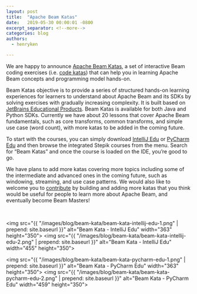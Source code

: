 ```yaml
---
layout: post
title:  "Apache Beam Katas"
date:   2019-05-30 00:00:01 -0800
excerpt_separator: <!--more-->
categories: blog
authors:
  - henryken

---
```

<!--
Licensed under the Apache License, Version 2.0 (the "License");
you may not use this file except in compliance with the License.
You may obtain a copy of the License at

http://www.apache.org/licenses/LICENSE-2.0

Unless required by applicable law or agreed to in writing, software
distributed under the License is distributed on an "AS IS" BASIS,
WITHOUT WARRANTIES OR CONDITIONS OF ANY KIND, either express or implied.
See the License for the specific language governing permissions and
limitations under the License.
-->


We are happy to announce 
[Apache Beam Katas](https://github.com/apache/beam/tree/master/learning/katas), a set of 
interactive Beam coding exercises (i.e. [code katas](http://codekata.com/)) that can help you in 
learning Apache Beam concepts and programming model hands-on.

<!--more-->

Beam Katas objective is to provide a series of structured hands-on learning experiences for learners 
to understand about Apache Beam and its SDKs by solving exercises with gradually increasing 
complexity. It is built based on 
[JetBrains Educational Products](https://www.jetbrains.com/education/). Beam Katas is available for 
both Java and Python SDKs. Currently we have about 20 lessons that cover Apache Beam fundamentals, 
such as core transforms, common transforms, and simple use case (word count), with more katas to 
be added in the coming future.


To start with the courses, you can simply download 
[IntelliJ Edu](https://www.jetbrains.com/education/download/#section=idea) or 
[PyCharm Edu](https://www.jetbrains.com/education/download/#section=pycharm-edu) and then browse 
the integrated Stepik courses from the menu. Search for “Beam Katas” and once the course is loaded 
on the IDE, you’re good to go.

We have plans to add more katas covering more topics including some of the intermediate and 
advanced ones in the coming future, such as windowing, streaming, and use case patterns. We would 
also like to welcome you to [contribute](https://github.com/apache/beam) by building and adding more katas that you think would be 
useful for people to learn more about Apache Beam, and eventually become Beam Masters!

<br/>

<img src="{{ "/images/blog/beam-kata/beam-kata-intellij-edu-1.png" | prepend: site.baseurl }}" alt="Beam Kata - IntelliJ Edu" width="363" height="350">
<img src="{{ "/images/blog/beam-kata/beam-kata-intellij-edu-2.png" | prepend: site.baseurl }}" alt="Beam Kata - IntelliJ Edu" width="455" height="350">

<img src="{{ "/images/blog/beam-kata/beam-kata-pycharm-edu-1.png" | prepend: site.baseurl }}" alt="Beam Kata - PyCharm Edu" width="363" height="350">
<img src="{{ "/images/blog/beam-kata/beam-kata-pycharm-edu-2.png" | prepend: site.baseurl }}" alt="Beam Kata - PyCharm Edu" width="459" height="350">
